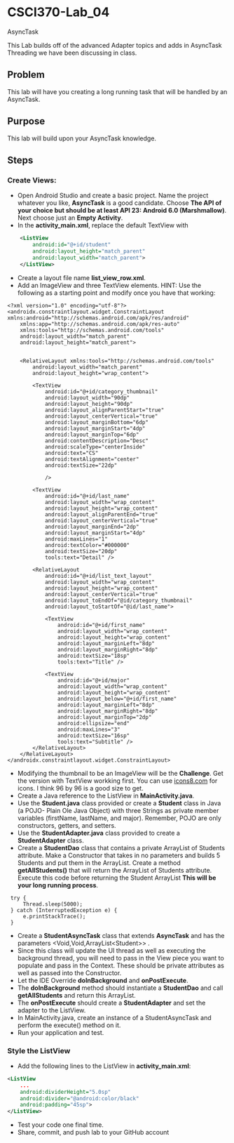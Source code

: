 # CSCI370-Lab_04
AsyncTask

This Lab builds off of the advanced Adapter topics and adds in AsyncTask Threading we have been discussing in class.

## Problem
This lab will have you creating a long running task that will be handled by an AsyncTask.

## Purpose
This lab will build upon your AsyncTask knowledge.

## Steps
### Create Views:
* Open Android Studio and create a basic project. Name the project whatever you like, **AsyncTask** is a good candidate. Choose **The API of your choice but should be at least API 23: Android 6.0 (Marshmallow)**. Next choose just an **Empty Activity**.
* In the **activity_main.xml**, replace the default TextView with
```xml
    <ListView
        android:id="@+id/student"
        android:layout_height="match_parent"
        android:layout_width="match_parent">
    </ListView>
 ```
* Create a layout file name **list_view_row.xml**.
* Add an ImageView and three TextView elements. HINT: Use the following as a starting point and modify once you have that working:
```
<?xml version="1.0" encoding="utf-8"?>
<androidx.constraintlayout.widget.ConstraintLayout xmlns:android="http://schemas.android.com/apk/res/android"
    xmlns:app="http://schemas.android.com/apk/res-auto"
    xmlns:tools="http://schemas.android.com/tools"
    android:layout_width="match_parent"
    android:layout_height="match_parent">


    <RelativeLayout xmlns:tools="http://schemas.android.com/tools"
        android:layout_width="match_parent"
        android:layout_height="wrap_content">

        <TextView
            android:id="@+id/category_thumbnail"
            android:layout_width="90dp"
            android:layout_height="90dp"
            android:layout_alignParentStart="true"
            android:layout_centerVertical="true"
            android:layout_marginBottom="6dp"
            android:layout_marginStart="4dp"
            android:layout_marginTop="6dp"
            android:contentDescription="Desc"
            android:scaleType="centerInside"
            android:text="CS"
            android:textAlignment="center"
            android:textSize="22dp"

            />

        <TextView
            android:id="@+id/last_name"
            android:layout_width="wrap_content"
            android:layout_height="wrap_content"
            android:layout_alignParentEnd="true"
            android:layout_centerVertical="true"
            android:layout_marginEnd="2dp"
            android:layout_marginStart="4dp"
            android:maxLines="1"
            android:textColor="#000000"
            android:textSize="20dp"
            tools:text="Detail" />

        <RelativeLayout
            android:id="@+id/list_text_layout"
            android:layout_width="wrap_content"
            android:layout_height="wrap_content"
            android:layout_centerVertical="true"
            android:layout_toEndOf="@id/category_thumbnail"
            android:layout_toStartOf="@id/last_name">

            <TextView
                android:id="@+id/first_name"
                android:layout_width="wrap_content"
                android:layout_height="wrap_content"
                android:layout_marginLeft="8dp"
                android:layout_marginRight="8dp"
                android:textSize="18sp"
                tools:text="Title" />

            <TextView
                android:id="@+id/major"
                android:layout_width="wrap_content"
                android:layout_height="wrap_content"
                android:layout_below="@+id/first_name"
                android:layout_marginLeft="8dp"
                android:layout_marginRight="8dp"
                android:layout_marginTop="2dp"
                android:ellipsize="end"
                android:maxLines="3"
                android:textSize="16sp"
                tools:text="Subtitle" />
        </RelativeLayout>
    </RelativeLayout>
</androidx.constraintlayout.widget.ConstraintLayout>

```
* Modifying the thumbnail to be an ImageView will be the **Challenge**. Get the version with TextView workking first. You can use [icons8.com](https://icons8.com/) for icons. I think 96 by 96 is a good size to get.
* Create a Java reference to the ListView in **MainActivity.java**.
* Use the **Student.java** class provided or create a **Student** class in Java (a POJO- Plain Ole Java Object) with three Strings as private member variables (firstName, lastName, and major). Remember, POJO are only constructors, getters, and setters.
* Use the **StudentAdapter.java** class provided to create a **StudentAdapter** class.
* Create a **StudentDao** class that contains a private ArrayList of Students attribute. Make a Constructor that takes in no parameters and builds 5 Students and put them in the ArrayList. Create a method **getAllStudents()** that will return the ArrayList of Students attribute. Execute this code before returning the Student ArrayList **This will be your long running process**.
```
 try {
     Thread.sleep(5000);
 } catch (InterruptedException e) {
     e.printStackTrace();
 }
```
* Create a **StudentAsyncTask** class that extends **AsyncTask** and has the parameters <Void,Void,ArrayList\<Student\>\> .
* Since this class will update the UI thread as well as executing the background thread, you will need to pass in the View piece you want to populate and pass in the Context. These should be private attributes as well as passed into the Constructor.
* Let the IDE Override **doInBackground** and **onPostExecute**.
* The **doInBackground** method should instantiate a **StudentDao** and call **getAllStudents** and return this ArrayList.
* The **onPostExecute** should create a **StudentAdapter** and set the adapter to the ListView.
* In MainActivity.java, create an instance of a StudentAsyncTask and perform the execute() method on it.
* Run your application and test.


### Style the ListView
* Add the following lines to the ListView in **activity_main.xml**:
```xml
<ListView
    ...
    android:dividerHeight="5.0sp"
    android:divider="@android:color/black"
    android:padding="45sp">
</ListView>
```
* Test your code one final time.
* Share, commit, and push lab to your GitHub account

